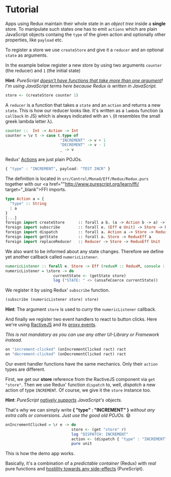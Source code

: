 # Tutorial

Apps using Redux maintain their whole state in an *object tree* inside a **single** store. To manipulate
such states one has to emit `actions` which are plain JavaScript objects containg the `type` of
the given action and optionally other properties, like `payload` etc.

To register a store we use `createStore` and give it a `reducer` and an optional `state`
as arguments.

In the example below register a new store by using two arguments `counter` (the reducer)
and `1` (the initial state)

**Hint**: *PureScript <a href="https://leanpub.com/purescript/read#leanpub-auto-curried-functions">doesn't have functions that take more than one argument</a>! I'm using JavaScript terms here
because Redux is written in JavaScript.*

```haskell
store <- (createStore counter 1)
```

A `reducer` is a function that takes a `state` and an `action` and returns a new `state`. This is
how our reducer looks like. It's written as a `lambda` function (a `callback` in JS) which is always
indicated with an `\` (it resembles the small greek lambda letter λ).

```haskell
counter ::  Int -> Action -> Int
counter = \v t -> case t.type of
                        "INCREMENT" -> v + 1
                        "DECREMENT" -> v - 1
                        _ -> v
```

Redux' <a href="http://redux.js.org/docs/basics/Actions.html" target="_blank">Actions</a> are just plain POJOs.

```haskell
{ "type" : "INCREMENT", payload: "TEST INCR" }
```

The definition is located in `src/Control/Monad/Eff/Redux/Redux.purs` together with our <a href=""http://www.purescript.org/learn/ffi/ target="_blank">FFI imports</a>.

```haskell
type Action a = {
  "type" :: String
  | a
}
[...]
foreign import createStore      :: forall a b. (a -> Action b -> a) -> a -> ReduxEff Store
foreign import subscribe        :: forall e. (Eff e Unit) -> Store -> ReduxEff Unit
foreign import dispatch         :: forall a. Action a -> Store -> ReduxEff (Action a)
foreign import getState         :: forall a. Store -> ReduxEff a
foreign import replaceReducer   :: Reducer -> Store -> ReduxEff Unit
```

We also want to be informed about any state changes. Therefore we define yet another callback called `numericListener`.

```haskell
numericListener :: forall e. Store -> Eff (reduxM :: ReduxM, console :: CONSOLE | e) Unit
numericListener = \store -> do
                     currentState <- (getState store)
                     log ("STATE: " <> (unsafeCoerce currentState))
```

We register it by using Redux' `subscribe` function.

```haskell
(subscribe (numericListener store) store)
```

**Hint**: The argument `store` is used to *curry* the `numericListener` callback.

And finally we register two event handlers to react to button clicks. Here we're using <a href="http://www.ractivejs.org/" target="_blank">RactiveJS</a> and
its <a href="http://docs.ractivejs.org/latest/proxy-events" target="_blank">proxy events</a>.

*This is not mandatory as you can use any other UI-Library or Framework instead.*

```haskell
on "increment-clicked" (onIncrementClicked ract) ract
on "decrement-clicked" (onDecrementClicked ract) ract
```

Our event handler functions have the same mechanics. Only their `action` types are different.

First, we get our **store** reference from the RactiveJS component via `get "store"`. Then we use Redux'
function `dispatch` to, well, *dispatch* a new action of type `INCREMENT`. Of course, we give it the
`store` instance too.

**Hint**: *PureScript <a href="https://leanpub.com/purescript/read#leanpub-auto-runtime-data-representation">natively supports</a> JavaScript's objects.*

That's why we can simply write **{ "type" : "INCREMENT" }** *without any extra calls or conversions. Just use the good old POJOs.* :smile:

```haskell
onIncrementClicked = \r e -> do
                             store <- (get "store" r)
                             log "DISPATCH: INCREMENT"
                             action <- (dispatch { "type" : "INCREMENT", payload: "TEST INCR" } store)
                             pure unit
```

This is how the demo app works.

Basically, it's a combination of a *predictable container* (Redux) with *real* pure functions and <a href="http://blog.jenkster.com/2015/12/which-programming-languages-are-functional.html" target="_blank">hostility towards any side-effects</a> (PureScript).

